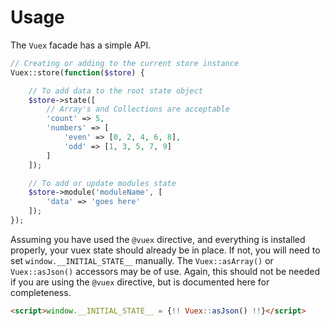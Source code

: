 # Usage

The `Vuex` facade has a simple API.

```php
// Creating or adding to the current store instance
Vuex::store(function($store) {

    // To add data to the root state object
    $store->state([
        // Array's and Collections are acceptable
        'count' => 5,
        'numbers' => [
            'even' => [0, 2, 4, 6, 8],
            'odd' => [1, 3, 5, 7, 9]
        ]
    ]);

    // To add or update modules state
    $store->module('moduleName', [
        'data' => 'goes here'
    ]);
});
```

Assuming you have used the `@vuex` directive, and everything is installed properly, your vuex state should already be in place. If not, you will need to set `window.__INITIAL_STATE__` manually. The `Vuex::asArray()` or `Vuex::asJson()` accessors may be of use. Again, this should not be needed if you are using the `@vuex` directive, but is documented here for completeness.

```html
<script>window.__INITIAL_STATE__ = {!! Vuex::asJson() !!}</script>
```
